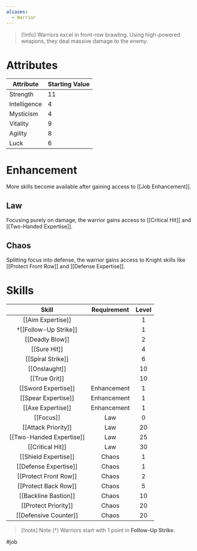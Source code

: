 ```yaml
---
aliases:
  - Warrior
---
```

>[!info]
>Warriors excel in front-row brawling. Using high-powered weapons, they deal massive damage to the enemy.
# Attributes
| Attribute    | Starting Value |
| ------------ | -------------- |
| Strength     | 11             |
| Intelligence | 4              |
| Mysticism    | 4              |
| Vitality     | 9              |
| Agility      | 8              |
| Luck         | 6              |
# Enhancement
More skills become available after gaining access to [[Job Enhancement]].
## Law
Focusing purely on damage, the warrior gains access to [[Critical Hit]] and [[Two-Handed Expertise]].
## Chaos
Splitting focus into defense, the warrior gains access to Knight skills like [[Protect Front Row]] and [[Defense Expertise]].
# Skills
|          Skill           | Requirement | Level |
|:------------------------:|:-----------:|:-----:|
|    [[Aim Expertise]]     |             |   1   |
|   †[[Follow-Up Strike]]   |             |   1   |
|     [[Deadly Blow]]      |             |   2   |
|       [[Sure Hit]]       |             |   4   |
|    [[Spiral Strike]]     |             |   6   |
|      [[Onslaught]]       |             |  10   |
|      [[True Grit]]       |             |  10   |
|   [[Sword Expertise]]    | Enhancement |   1   |
|   [[Spear Expertise]]    | Enhancement |   1   |
|    [[Axe Expertise]]     | Enhancement |   1   |
|        [[Focus]]         |     Law     |   0   |
|   [[Attack Priority]]    |     Law     |  20   |
| [[Two-Handed Expertise]] |     Law     |  25   |
|     [[Critical Hit]]     |     Law     |  30   |
|   [[Shield Expertise]]   |    Chaos    |   1   |
|  [[Defense Expertise]]   |    Chaos    |   1   |
|  [[Protect Front Row]]   |    Chaos    |   2   |
|   [[Protect Back Row]]   |    Chaos    |   5   |
|   [[Backline Bastion]]   |    Chaos    |  10   |
|   [[Protect Priority]]   |    Chaos    |  20   |
|  [[Defensive Counter]]   |    Chaos    |  20   |

> [!note] Note (†)
> Warriors start with 1 point in **Follow-Up Strike**.

#job